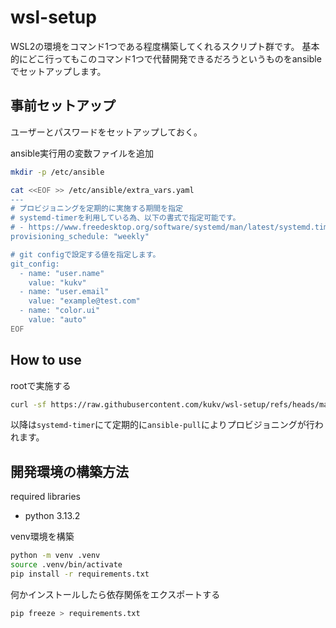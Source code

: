 # wsl-setup

WSL2の環境をコマンド1つである程度構築してくれるスクリプト群です。
基本的にどこ行ってもこのコマンド1つで代替開発できるだろうというものをansibleでセットアップします。

## 事前セットアップ

ユーザーとパスワードをセットアップしておく。

ansible実行用の変数ファイルを追加

```bash
mkdir -p /etc/ansible

cat <<EOF >> /etc/ansible/extra_vars.yaml
---
# プロビジョニングを定期的に実施する期間を指定
# systemd-timerを利用している為、以下の書式で指定可能です。
# - https://www.freedesktop.org/software/systemd/man/latest/systemd.time.html****
provisioning_schedule: "weekly"

# git configで設定する値を指定します。
git_config:
  - name: "user.name"
    value: "kukv"
  - name: "user.email"
    value: "example@test.com"
  - name: "color.ui"
    value: "auto"
EOF
```

## How to use

rootで実施する

```bash
curl -sf https://raw.githubusercontent.com/kukv/wsl-setup/refs/heads/main/init.sh | bash -s -- --user <開発で利用するユーザー>
```

以降は`systemd-timer`にて定期的に`ansible-pull`によりプロビジョニングが行われます。

## 開発環境の構築方法

required libraries

- python 3.13.2

venv環境を構築
```bash
python -m venv .venv
source .venv/bin/activate
pip install -r requirements.txt
```

何かインストールしたら依存関係をエクスポートする
```bash
pip freeze > requirements.txt
```
